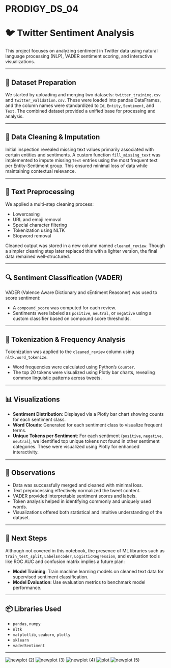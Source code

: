 # PRODIGY_DS_04


# 🐦 Twitter Sentiment Analysis

This project focuses on analyzing sentiment in Twitter data using natural language processing (NLP), VADER sentiment scoring, and interactive visualizations.

---

## 📁 Dataset Preparation

We started by uploading and merging two datasets: `twitter_training.csv` and `twitter_validation.csv`. These were loaded into pandas DataFrames, and the column names were standardized to `Id`, `Entity`, `Sentiment`, and `Text`. The combined dataset provided a unified base for processing and analysis.

---

## 🧹 Data Cleaning & Imputation

Initial inspection revealed missing text values primarily associated with certain entities and sentiments. A custom function `fill_missing_text` was implemented to impute missing `Text` entries using the most frequent text per Entity-Sentiment group. This ensured minimal loss of data while maintaining contextual relevance.

---

## 📝 Text Preprocessing

We applied a multi-step cleaning process:
- Lowercasing
- URL and emoji removal
- Special character filtering
- Tokenization using NLTK
- Stopword removal

Cleaned output was stored in a new column named `cleaned_review`. Though a simpler cleaning step later replaced this with a lighter version, the final data remained well-structured.

---

## 🔍 Sentiment Classification (VADER)

VADER (Valence Aware Dictionary and sEntiment Reasoner) was used to score sentiment:
- A `compound_score` was computed for each review.
- Sentiments were labeled as `positive`, `neutral`, or `negative` using a custom classifier based on compound score thresholds.

---

## 🧾 Tokenization & Frequency Analysis

Tokenization was applied to the `cleaned_review` column using `nltk.word_tokenize`. 
- Word frequencies were calculated using Python’s `Counter`.
- The top 20 tokens were visualized using Plotly bar charts, revealing common linguistic patterns across tweets.

---

## 📊 Visualizations

- **Sentiment Distribution**: Displayed via a Plotly bar chart showing counts for each sentiment class.
- **Word Clouds**: Generated for each sentiment class to visualize frequent terms.
- **Unique Tokens per Sentiment**: For each sentiment (`positive`, `negative`, `neutral`), we identified top unique tokens not found in other sentiment categories. These were visualized using Plotly for enhanced interactivity.

---

## 🧠 Observations

- Data was successfully merged and cleaned with minimal loss.
- Text preprocessing effectively normalized the tweet content.
- VADER provided interpretable sentiment scores and labels.
- Token analysis helped in identifying commonly and uniquely used words.
- Visualizations offered both statistical and intuitive understanding of the dataset.

---

## 🚀 Next Steps

Although not covered in this notebook, the presence of ML libraries such as `train_test_split`, `LabelEncoder`, `LogisticRegression`, and evaluation tools like ROC AUC and confusion matrix implies a future plan:
- **Model Training**: Train machine learning models on cleaned text data for supervised sentiment classification.
- **Model Evaluation**: Use evaluation metrics to benchmark model performance.

---

## 📦 Libraries Used

- `pandas`, `numpy`
- `nltk`
- `matplotlib`, `seaborn`, `plotly`
- `sklearn`
- `vaderSentiment`

---




![newplot (2)](https://github.com/user-attachments/assets/11c078a2-579e-4312-9051-4a50c4cbe062)
![newplot (3)](https://github.com/user-attachments/assets/cb655d88-a415-4808-91a3-120587b1708d)
![newplot (4)](https://github.com/user-attachments/assets/c6ac370e-b751-47be-84f3-97b195aa26ab)
![plot](https://github.com/user-attachments/assets/9e85e30e-903f-435f-9174-d37aeaefb462)
![newplot (5)](https://github.com/user-attachments/assets/b64c1895-d7e8-4eef-b924-5e8e2f23a0a7)
